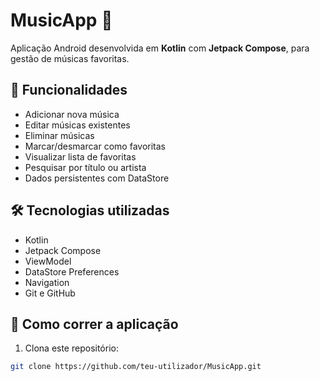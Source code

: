 # MusicApp 🎵

Aplicação Android desenvolvida em **Kotlin** com **Jetpack Compose**, para gestão de músicas favoritas.

## 📱 Funcionalidades

- Adicionar nova música
- Editar músicas existentes
- Eliminar músicas
- Marcar/desmarcar como favoritas
- Visualizar lista de favoritas
- Pesquisar por título ou artista
- Dados persistentes com DataStore

## 🛠️ Tecnologias utilizadas

- Kotlin
- Jetpack Compose
- ViewModel
- DataStore Preferences
- Navigation
- Git e GitHub

## 🚀 Como correr a aplicação

1. Clona este repositório:
```bash
git clone https://github.com/teu-utilizador/MusicApp.git
